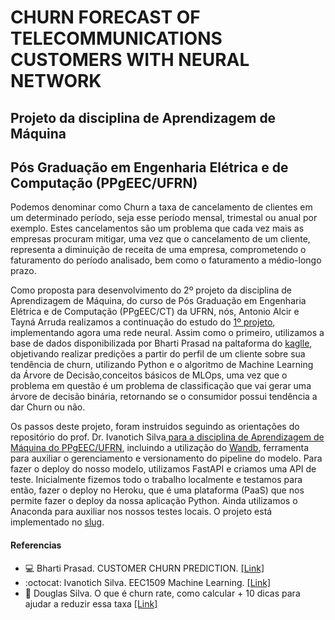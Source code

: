 # CHURN FORECAST OF TELECOMMUNICATIONS CUSTOMERS WITH NEURAL NETWORK

## Projeto da disciplina de Aprendizagem de Máquina
## Pós Graduação em Engenharia Elétrica e de Computação (PPgEEC/UFRN)


 Podemos denominar como Churn a taxa de cancelamento de clientes em um determinado período, seja esse período mensal, trimestal ou anual por exemplo. Estes cancelamentos são um problema que cada vez mais as empresas procuram mitigar, uma vez que o cancelamento de um cliente, representa a diminuição de receita de uma empresa, comprometendo o faturamento do período analisado, bem como o faturamento a médio-longo prazo.

 Como proposta para desenvolvimento do 2º projeto da disciplina de Aprendizagem de Máquina, do curso de Pós Graduação em Engenharia Elétrica e de Computação (PPgEEC/CT) da UFRN, nós, Antonio Alcir e Tayná Arruda realizamos a continuação do estudo do [1º projeto](https://github.com/AlcirJr13/Project1_ML), implementando agora uma rede neural. Assim como o primeiro, utilizamos a base de dados disponibilizada por Bharti Prasad na paltaforma do [kaglle](https://www.kaggle.com/code/bhartiprasad17/customer-churn-prediction), objetivando realizar predições a partir do perfil de um cliente sobre sua tendência de churn, utilizando Python e o algoritmo de Machine Learning da Árvore de Decisão,conceitos básicos de MLOps, uma vez que o problema em questão é um problema de classificação que vai gerar uma árvore de decisão binária, retornando se o consumidor possui tendência a dar Churn ou não.

Os passos deste projeto, foram instruidos seguindo as orientações do repositório do prof. Dr. Ivanotich Silva[ para a disciplina de Aprendizagem de Máquina do PPgEEC/UFRN](https://github.com/ivanovitchm/ppgeecmachinelearning), incluindo a utilização do [Wandb](https://wandb.ai/), ferramenta para auxiliar o gerenciamento e versionamento do pipeline do modelo. Para fazer o deploy do nosso modelo, utilizamos FastAPI e criamos uma API de teste. Inicialmente fizemos todo o trabalho localmente e testamos para então, fazer o deploy no Heroku, que é uma plataforma (PaaS) que nos permite fazer o deploy da nossa aplicação Python. Ainda utilizamos o Anaconda para auxiliar nos nossos testes locais. O projeto está implementado no [slug](https://project2-ml-ppgeec.herokuapp.com).

#### Referencias

- :computer: Bharti Prasad. CUSTOMER CHURN PREDICTION. [[Link]](https://www.kaggle.com/code/bhartiprasad17/customer-churn-prediction)
- :octocat: Ivanotich Silva. EEC1509 Machine Learning. [[Link]](https://github.com/ivanovitchm/ppgeecmachinelearning)
- :page_facing_up: Douglas Silva. O que é churn rate, como calcular + 10 dicas para ajudar a reduzir essa taxa [[Link]](https://www.zendesk.com.br/blog/churn-rate/)
